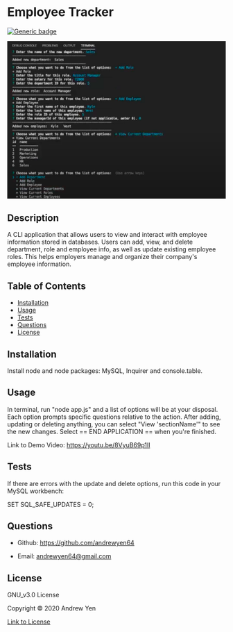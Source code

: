 # Employee Tracker

[![Generic badge](https://img.shields.io/badge/license-GNU_v3.0-blue)](https://shields.io/)

![Employee Tracker Example Image](./assets/ET-demo.png)

## Description

A CLI application that allows users to view and interact with employee information stored in databases. Users can add, view, and delete department, role and employee info, as well as update existing employee roles. This helps employers manage and organize their company's employee information.

## Table of Contents

* [Installation](#Installation)
* [Usage](#Usage)
* [Tests](#Tests)
* [Questions](#Questions)
* [License](#License)

## Installation

Install node and node packages: MySQL, Inquirer and console.table.

## Usage

In terminal, run "node app.js" and a list of options will be at your disposal. Each option prompts specific questions relative to the action. After adding, updating or deleting anything, you can select "View 'sectionName'" to see the new changes. Select == END APPLICATION == when you're finished.

Link to Demo Video: <https://youtu.be/8VyuB69p1lI>

## Tests

If there are errors with the update and delete options, run this code in your MySQL workbench:

SET SQL_SAFE_UPDATES = 0;

## Questions

* Github: <https://github.com/andrewyen64>

* Email: andrewyen64@gmail.com

## License

GNU_v3.0 License

Copyright © 2020 Andrew Yen

[Link to License](LICENSE)
